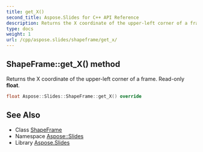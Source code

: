 ```yaml
---
title: get_X()
second_title: Aspose.Slides for C++ API Reference
description: Returns the X coordinate of the upper-left corner of a frame. Read-only float.
type: docs
weight: 1
url: /cpp/aspose.slides/shapeframe/get_x/
---
```

## ShapeFrame::get_X() method


Returns the X coordinate of the upper-left corner of a frame. Read-only **float**.

```cpp
float Aspose::Slides::ShapeFrame::get_X() override
```

## See Also

* Class [ShapeFrame](./)
* Namespace [Aspose::Slides](../)
* Library [Aspose.Slides](../../)
